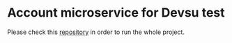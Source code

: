 # Account microservice for Devsu test

Please check this [repository](https://github.com/cheo2322/person) in order to run the whole project.